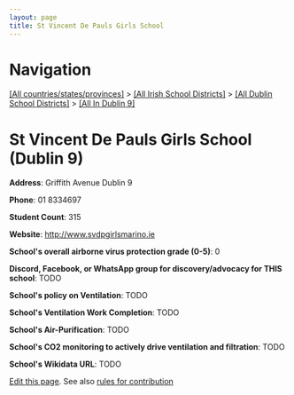 ```yaml
---
layout: page
title: St Vincent De Pauls Girls School
---
```

# Navigation

[[All countries/states/provinces]](../../../..) > [[All Irish School Districts]](../../..) > [[All Dublin School Districts]](../..) > [[All In Dublin 9]](..)

# St Vincent De Pauls Girls School (Dublin 9)

**Address**: Griffith Avenue Dublin 9

**Phone**: 01 8334697

**Student Count**: 315

**Website**: <http://www.svdpgirlsmarino.ie>

**School's overall airborne virus protection grade (0-5)**: 0

**Discord, Facebook, or WhatsApp group for discovery/advocacy for THIS school**: TODO

**School's policy on Ventilation**: TODO

**School's Ventilation Work Completion**: TODO

**School's Air-Purification**: TODO

**School's CO2 monitoring to actively drive ventilation and filtration**: TODO

**School's Wikidata URL**: TODO


[Edit this page](https://github.com/ventilate-schools/Ireland/edit/main/./Dublin_9/St_Vincent_De_Pauls_Girls_School.md). See also [rules for contribution](../../../contribution-rules/)